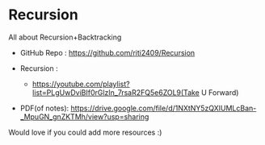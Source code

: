 # Recursion
All about Recursion+Backtracking

- GitHub Repo : https://github.com/riti2409/Recursion

- Recursion :
  - https://youtube.com/playlist?list=PLgUwDviBIf0rGlzIn_7rsaR2FQ5e6ZOL9(Take U Forward)
          

- PDF(of notes): https://drive.google.com/file/d/1NXtNY5zQXIUMLcBan-_MpuGN_gnZKTMh/view?usp=sharing

Would love if you could add more resources :)
